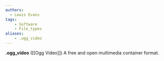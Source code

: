 ```yaml
---
authors:
  - Lewis Evans
tags:
    - Software
    - File_types
aliases:
    - .ogg_video
---
```

**.ogg_video** ([[Ogg Video]]) A free and open multimedia container format.
